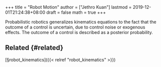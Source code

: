 +++
title = "Robot Motion"
author = ["Jethro Kuan"]
lastmod = 2019-12-01T21:24:38+08:00
draft = false
math = true
+++

Probabilistic robotics generalizes kinematics equations to the fact
that the outcome of a control is uncertain, due to control noise or
exogenous effects. The outcome of a control is described as a
posterior probability.


## Related {#related}

[§robot\_kinematics]({{< relref "robot_kinematics" >}})

